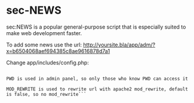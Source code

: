 # sec-NEWS
sec:NEWS is a popular general-purpose script that is especially suited to make web development faster.

To add some news use the url: 
http://yoursite.bla/app/adm/?x=b6504068aef694385c8ae9616878d7a1

Change app/includes/config.php:  
```CRYPT is used in post_bla.txt, so only if CRYPT defined is located in post_bla.txt then the post will be loaded, its added to prevent some sort of hacking and loading other files  

PWD is used in admin panel, so only those who know PWD can access it  

MOD_REWRITE is used to rewrite url with apache2 mod_rewrite, default is false, so no mod_rewrite```


